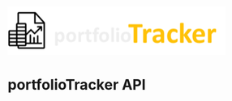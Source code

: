 ![portfolioTracker API](/src/v1/images/pTrackerLogo1.png "portfolioTracker Logo")

# portfolioTracker API
